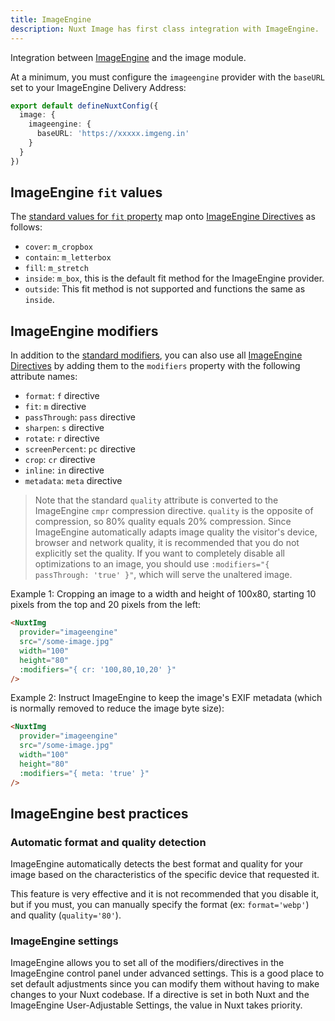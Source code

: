 ```yaml
---
title: ImageEngine
description: Nuxt Image has first class integration with ImageEngine.
---
```


Integration between [ImageEngine](https://imageengine.io/) and the image module.

At a minimum, you must configure the `imageengine` provider with the `baseURL` set to your ImageEngine Delivery Address:

```ts [nuxt.config.ts]
export default defineNuxtConfig({
  image: {
    imageengine: {
      baseURL: 'https://xxxxx.imgeng.in'
    }
  }
})
```

## ImageEngine `fit` values

The [standard values for `fit` property](/usage/nuxt-img#fit) map onto [ImageEngine Directives](https://imageengine.io/docs/directives) as follows:

* `cover`: `m_cropbox`
* `contain`: `m_letterbox`
* `fill`: `m_stretch`
* `inside`: `m_box`, this is the default fit method for the ImageEngine provider.
* `outside`: This fit method is not supported and functions the same as `inside`.

## ImageEngine modifiers

In addition to the [standard modifiers](/usage/nuxt-img#modifiers), you can also use all [ImageEngine Directives](https://imageengine.io/docs/directives) by adding them to the `modifiers` property with the following attribute names:

* `format`: `f` directive
* `fit`: `m` directive
* `passThrough`: `pass` directive
* `sharpen`: `s` directive
* `rotate`: `r` directive
* `screenPercent`: `pc` directive
* `crop`: `cr` directive
* `inline`: `in` directive
* `metadata`: `meta` directive

> Note that the standard `quality` attribute is converted to the ImageEngine `cmpr` compression directive.  `quality` is the opposite of compression, so 80% quality equals 20% compression.  Since ImageEngine automatically adapts image quality the visitor's device, browser and network quality, it is recommended that you do not explicitly set the quality.  If you want to completely disable all optimizations to an image, you should use `:modifiers="{ passThrough: 'true' }"`, which will serve the unaltered image.

Example 1: Cropping an image to a width and height of 100x80, starting 10 pixels from the top and 20 pixels from the left:

```html
<NuxtImg
  provider="imageengine"
  src="/some-image.jpg"
  width="100"
  height="80"
  :modifiers="{ cr: '100,80,10,20' }"
/>
```

Example 2: Instruct ImageEngine to keep the image's EXIF metadata (which is normally removed to reduce the image byte size):

```html
<NuxtImg
  provider="imageengine"
  src="/some-image.jpg"
  width="100"
  height="80"
  :modifiers="{ meta: 'true' }"
/>
```

## ImageEngine best practices

### Automatic format and quality detection

ImageEngine automatically detects the best format and quality for your image based on the characteristics of the specific device that requested it.

This feature is very effective and it is not recommended that you disable it, but if you must, you can manually specify the format (ex: `format='webp'`) and quality (`quality='80'`).

### ImageEngine settings

ImageEngine allows you to set all of the modifiers/directives in the ImageEngine control panel under advanced settings.  This is a good place to set default adjustments since you can modify them without having to make changes to your Nuxt codebase.  If a directive is set in both Nuxt and the ImageEngine User-Adjustable Settings, the value in Nuxt takes priority.
